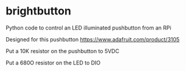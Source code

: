 # brightbutton
Python code to control an LED illuminated pushbutton from an RPi


Designed for this pushbutton https://www.adafruit.com/product/3105

Put a 10K resistor on the pushbutton to 5VDC

Put a 680O resistor on the LED to DIO
